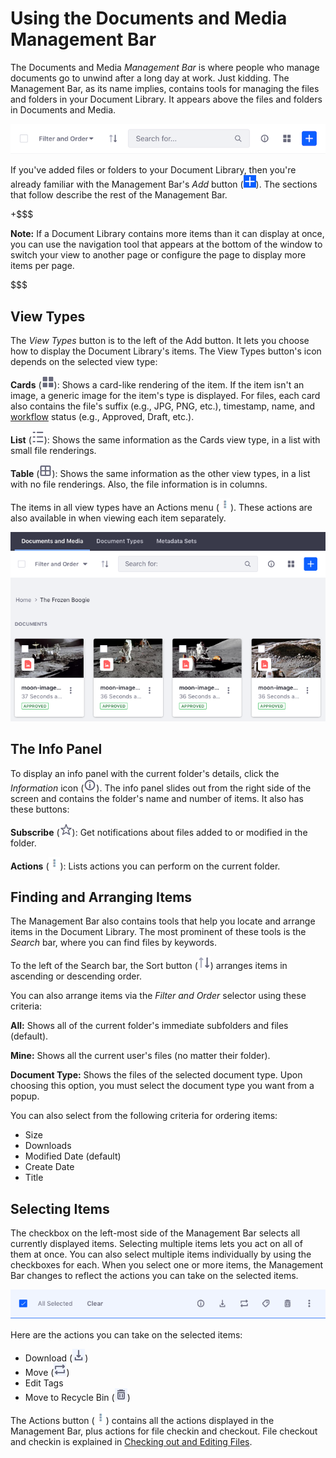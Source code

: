 # Using the Documents and Media Management Bar [](id=using-the-documents-and-media-management-bar)

The Documents and Media *Management Bar* is where people who manage documents 
go to unwind after a long day at work. Just kidding. The Management Bar, as its 
name implies, contains tools for managing the files and folders in your 
Document Library. It appears above the files and folders in Documents and Media. 

![Figure 1: The Management Bar is a great place to hang out if you're managing documents.](../../../../images/dm-management-bar.png)

If you've added files or folders to your Document Library, then you're already 
familiar with the Management Bar's *Add* button 
(![Add](../../../../images/icon-add.png)). The sections that follow describe the 
rest of the Management Bar. 

+$$$

**Note:** If a Document Library contains more items than it can display at once, 
you can use the navigation tool that appears at the bottom of the window to 
switch your view to another page or configure the page to display more items
per page. 

$$$

## View Types [](id=view-types)

The *View Types* button is to the left of the Add button. It lets you choose how 
to display the Document Library's items. The View Types button's icon depends on 
the selected view type: 

**Cards** (![Cards](../../../../images/icon-view-type-cards.png)): Shows a 
card-like rendering of the item. If the item isn't an image, a generic image for 
the item's type is displayed. For files, each card also contains the file's 
suffix (e.g., JPG, PNG, etc.), timestamp, name, and 
[workflow](/discover/portal/-/knowledge_base/7-2/workflow) 
status (e.g., Approved, Draft, etc.). 

**List** (![List](../../../../images/icon-view-type-list.png)): Shows the same 
information as the Cards view type, in a list with small file renderings. 

**Table** (![Table](../../../../images/icon-view-type-table.png)): Shows the 
same information as the other view types, in a list with no file renderings. 
Also, the file information is in columns. 

The items in all view types have an Actions menu 
(![Actions](../../../../images/icon-actions.png)). These actions are also
available in when viewing each item separately. 

![Figure 2: The Cards View type shows items in large card-like renderings.](../../../../images/dm-images-in-admin.png)

## The Info Panel [](id=the-info-panel)

To display an info panel with the current folder's details, click the 
*Information* icon
(![**i**](../../../../images/icon-information-dm.png)). The info panel slides 
out from the right side of the screen and contains the folder's name and number 
of items. It also has these buttons: 

**Subscribe** (![Subscribe](../../../../images/icon-star.png)): Get 
notifications about files added to or modified in the folder. 

**Actions** (![Actions](../../../../images/icon-actions.png)): Lists actions you 
can perform on the current folder. 

## Finding and Arranging Items [](id=finding-and-arranging-items)

The Management Bar also contains tools that help you locate and arrange items in 
the Document Library. The most prominent of these tools is the *Search* bar, 
where you can find files by keywords. 

To the left of the Search bar, the Sort button 
(![Sort](../../../../images/icon-sort.png)) arranges items in ascending 
or descending order. 

You can also arrange items via the *Filter and Order* selector using these
criteria: 

**All:** Shows all of the current folder's immediate subfolders and files 
(default).

**Mine:** Shows all the current user's files (no matter their folder).

**Document Type:** Shows the files of the selected document type. Upon choosing 
this option, you must select the document type you want from a popup. 

You can also select from the following criteria for ordering items: 

-   Size
-   Downloads
-   Modified Date (default)
-   Create Date
-   Title

## Selecting Items [](id=selecting-items)

The checkbox on the left-most side of the Management Bar selects all currently 
displayed items. Selecting multiple items lets you act on all of them at once. 
You can also select multiple items individually by using the checkboxes for 
each. When you select one or more items, the Management Bar changes to reflect 
the actions you can take on the selected items. 

![Figure 3: With items selected, the Management Bar changes.](../../../../images/dm-management-bar-actions.png)

Here are the actions you can take on the selected items:

-   Download (![Download](../../../../images/icon-download.png))
-   Move (![Move](../../../../images/icon-move.png))
-   Edit Tags
-   Move to Recycle Bin (![Delete](../../../../images/icon-trash.png))

The Actions button 
(![Actions](../../../../images/icon-actions.png)) 
contains all the actions displayed in the Management Bar, plus actions for file 
checkin and checkout. File checkout and checkin is explained in 
[Checking out and Editing Files](/discover/portal/-/knowledge_base/7-2/checking-out-and-editing-files). 
